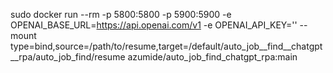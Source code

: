 sudo docker run --rm -p 5800:5800 -p 5900:5900 -e OPENAI_BASE_URL=https://api.openai.com/v1 -e OPENAI_API_KEY='' --mount type=bind,source=/path/to/resume,target=/default/auto_job__find__chatgpt__rpa/auto_job_find/resume azumide/auto_job_find_chatgpt_rpa:main